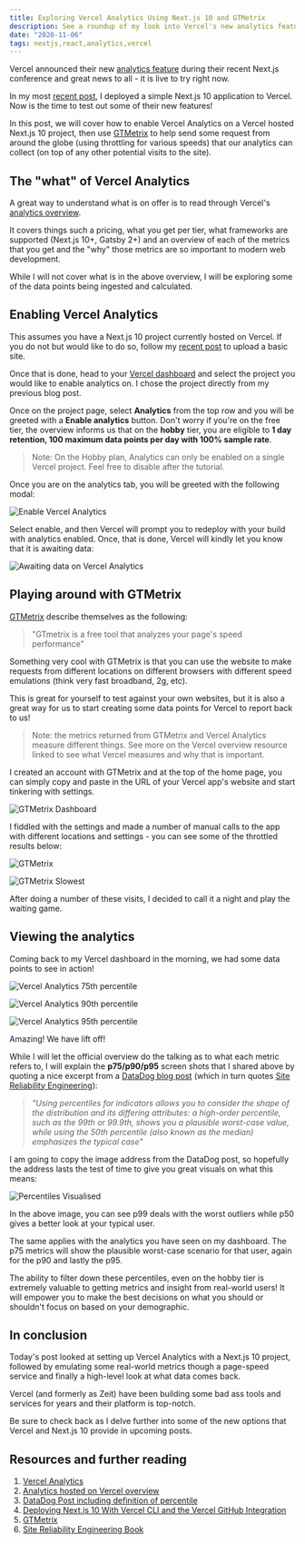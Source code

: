 ```yaml
---
title: Exploring Vercel Analytics Using Next.js 10 and GTMetrix
description: See a roundup of my look into Vercel's new analytics feature that you can enable on a Vercel project and see how I used GTMetrix to help push some numbers.
date: "2020-11-06"
tags: nextjs,react,analytics,vercel
---
```


Vercel announced their new [analytics feature](https://nextjs.org/analytics) during their recent Next.js conference and great news to all - it is live to try right now.

In my most [recent post](https://blog.dennisokeeffe.com/blog/2020-11-05-deploying-with-vercel-cli/), I deployed a simple Next.js 10 application to Vercel. Now is the time to test out some of their new features!

In this post, we will cover how to enable Vercel Analytics on a Vercel hosted Next.js 10 project, then use [GTMetrix](https://gtmetrix.com/) to help send some request from around the globe (using throttling for various speeds) that our analytics can collect (on top of any other potential visits to the site).

## The "what" of Vercel Analytics

A great way to understand what is on offer is to read through Vercel's [analytics overview](https://vercel.com/docs/analytics/overview#hosted-on-vercel).

It covers things such a pricing, what you get per tier, what frameworks are supported (Next.js 10+, Gatsby 2+) and an overview of each of the metrics that you get and the "why" those metrics are so important to modern web development.

While I will not cover what is in the above overview, I will be exploring some of the data points being ingested and calculated.

## Enabling Vercel Analytics

This assumes you have a Next.js 10 project currently hosted on Vercel. If you do not but would like to do so, follow my [recent post](https://blog.dennisokeeffe.com/blog/2020-11-05-deploying-with-vercel-cli/) to upload a basic site.

Once that is done, head to your [Vercel dashboard](https://vercel.com/dashboard) and select the project you would like to enable analytics on. I chose the project directly from my previous blog post.

Once on the project page, select **Analytics** from the top row and you will be greeted with a **Enable analytics** button. Don't worry if you're on the free tier, the overview informs us that on the **hobby** tier, you are eligible to **1 day retention, 100 maximum data points per day with 100% sample rate**.

> Note: On the Hobby plan, Analytics can only be enabled on a single Vercel project. Feel free to disable after the tutorial.

Once you are on the analytics tab, you will be greeted with the following modal:

![Enable Vercel Analytics](../assets/2020-11-06-2-vercel-enable-analytics.png)

Select enable, and then Vercel will prompt you to redeploy with your build with analytics enabled. Once, that is done, Vercel will kindly let you know that it is awaiting data:

![Awaiting data on Vercel Analytics](../assets/2020-11-06-3-vercel-awaiting-data.png)

## Playing around with GTMetrix

[GTMetrix](https://gtmetrix.com) describe themselves as the following:

> "GTmetrix is a free tool that analyzes your page's speed performance"

Something very cool with GTMetrix is that you can use the website to make requests from different locations on different browsers with different speed emulations (think very fast broadband, 2g, etc).

This is great for yourself to test against your own websites, but it is also a great way for us to start creating some data points for Vercel to report back to us!

> Note: the metrics returned from GTMetrix and Vercel Analytics measure different things. See more on the Vercel overview resource linked to see what Vercel measures and why that is important.

I created an account with GTMetrix and at the top of the home page, you can simply copy and paste in the URL of your Vercel app's website and start tinkering with settings.

![GTMetrix Dashboard](../assets/2020-11-06-1-gtmetrix-dashboard.png)

I fiddled with the settings and made a number of manual calls to the app with different locations and settings - you can see some of the throttled results below:

![GTMetrix](../assets/2020-11-06-4-gtmetrix-fully-loaded.png)

![GTMetrix Slowest](../assets/2020-11-06-5-gtmetrix-slowest.png)

After doing a number of these visits, I decided to call it a night and play the waiting game.

## Viewing the analytics

Coming back to my Vercel dashboard in the morning, we had some data points to see in action!

![Vercel Analytics 75th percentile](../assets/2020-11-06-7-p75-vercel-analytics.png)

![Vercel Analytics 90th percentile](../assets/2020-11-06-8-p90-vercel-analytics.png)

![Vercel Analytics 95th percentile](../assets/2020-11-06-9-p95-vercel-analytics.png)

Amazing! We have lift off!

While I will let the official overview do the talking as to what each metric refers to, I will explain the **p75/p90/p95** screen shots that I shared above by quoting a nice excerpt from a [DataDog blog post](https://www.datadoghq.com/blog/set-and-monitor-slas/) (which in turn quotes [Site Reliability Engineering](https://landing.google.com/sre/books/)):

> _"Using percentiles for indicators allows you to consider the shape of the distribution and its differing attributes: a high-order percentile, such as the 99th or 99.9th, shows you a plausible worst-case value, while using the 50th percentile (also known as the median) emphasizes the typical case"_

I am going to copy the image address from the DataDog post, so hopefully the address lasts the test of time to give you great visuals on what this means:

![Percentiles Visualised](https://imgix.datadoghq.com/img/blog/set-and-monitor-slas/latency-distribution-99pv2-newerv5.png?auto=format&w=1140&dpr=2)

In the above image, you can see p99 deals with the worst outliers while p50 gives a better look at your typical user.

The same applies with the analytics you have seen on my dashboard. The p75 metrics will show the plausible worst-case scenario for that user, again for the p90 and lastly the p95.

The ability to filter down these percentiles, even on the hobby tier is extremely valuable to getting metrics and insight from real-world users! It will empower you to make the best decisions on what you should or shouldn't focus on based on your demographic.

## In conclusion

Today's post looked at setting up Vercel Analytics with a Next.js 10 project, followed by emulating some real-world metrics though a page-speed service and finally a high-level look at what data comes back.

Vercel (and formerly as Zeit) have been building some bad ass tools and services for years and their platform is top-notch.

Be sure to check back as I delve further into some of the new options that Vercel and Next.js 10 provide in upcoming posts.

## Resources and further reading

1. [Vercel Analytics](https://nextjs.org/analytics)
2. [Analytics hosted on Vercel overview](https://vercel.com/docs/analytics/overview#hosted-on-vercel)
3. [DataDog Post including definition of percentile](https://www.datadoghq.com/blog/set-and-monitor-slas/)
4. [Deploying Next.js 10 With Vercel CLI and the Vercel GitHub Integration](https://blog.dennisokeeffe.com/blog/2020-11-05-deploying-with-vercel-cli/)
5. [GTMetrix](https://gtmetrix.com)
6. [Site Reliability Engineering Book](https://landing.google.com/sre/books/)
